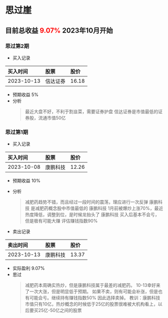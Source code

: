 # 思过崖 
## 目前总收益 <font color='red'>9.07%</font>  2023年10月开始

### 思过第2期
* 买入记录

| 买入时间 | 股票 | 股价 |
|:------------|:------|:-------|
| 2023-10-13 | 信达证券 | 16.18 |
* 预期收益 5%
* 分析
    > 最近大盘不好，不利于割韭菜，需要证券护盘
    > 信达证券是市值最低的证券股，流通市值50亿

### 思过第1期
* 买入记录

| 买入时间      | 股票   | 股价 |
|:----------|:-----|:--|
| 2023-10-08 | 康鹏科技 | 12.26 |
* 预期收益 10%
* 分析
    > 减肥药趋势不错，而且经过一段时间的震荡，理应进行一次反弹
    > 康鹏科技 是减肥药概念股中市值最低的
    > 康鹏科技 1月前被爆炒上涨70%，最近热度降低，调整到位，是时候龙抬头了
    > 康鹏科技 买入后基本不会亏，但是极有可能大赚
    > 评估赚钱指数90%

* 卖出记录

| 卖出时间 | 股票 | 股价 |
|:-----------|:------|:--|
| 2023-10-13 | 康鹏科技 | 13.37 |
* 实际盈利 9.07%
* 思过
  > 减肥药本周确实热炒，但是康鹏科技属于最差的减肥药。
  > 10-13幸好来了一次大涨，但是明显低于预期。
  > 如果不卖，则有可能会补涨，但是也有可能会亏。继续持有赚钱指数50%
  > 因此选择卖掉。
  > 教训：康鹏科技 市值只有10亿，热炒概念的时候低于25亿的股票很难被大机构看上，以后要买25亿-50亿之间的股票
